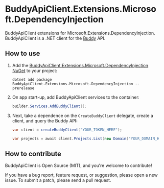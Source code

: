 # BuddyApiClient.Extensions.Microsoft.DependencyInjection

BuddyApiClient extensions for Microsoft.Extensions.DependencyInjection. BuddyApiClient is a .NET client for the [Buddy](https://buddy.works) API.

## How to use

1. Add the [BuddyApiClient.Extensions.Microsoft.DependencyInjection NuGet](https://www.nuget.org/packages/BuddyApiClient.Extensions.Microsoft.DependencyInjection) to your project:

    ```
    dotnet add package BuddyApiClient.Extensions.Microsoft.DependencyInjection --prerelease
    ```

2. On app start-up, add BuddyApiClient services to the container:

    ```csharp
    builder.Services.AddBuddyClient();
    ```

3. Next, take a dependence on the `CreateBuddyClient` delegate, create a client, and query the Buddy API:

    ```csharp
    var client = createBuddyClient("YOUR_TOKEN_HERE");

    var projects = await client.Projects.List(new Domain("YOUR_DOMAIN_HERE"));
    ```

## How to contribute

BuddyApiClient is Open Source (MIT), and you're welcome to contribute!

If you have a bug report, feature request, or suggestion, please open a new issue. To submit a patch, please send a pull request.